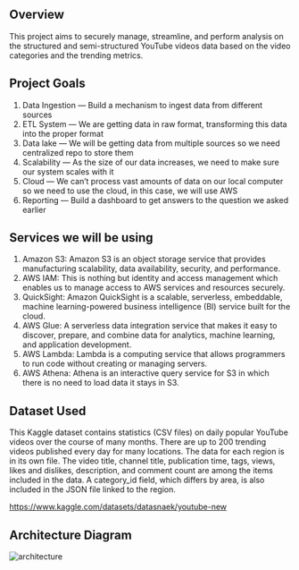 
## Overview

This project aims to securely manage, streamline, and perform analysis on the structured and semi-structured YouTube videos data based on the video categories and the trending metrics.

## Project Goals
1. Data Ingestion — Build a mechanism to ingest data from different sources
2. ETL System — We are getting data in raw format, transforming this data into the proper format
3. Data lake — We will be getting data from multiple sources so we need centralized repo to store them
4. Scalability — As the size of our data increases, we need to make sure our system scales with it
5. Cloud — We can’t process vast amounts of data on our local computer so we need to use the cloud, in this case, we will use AWS
6. Reporting — Build a dashboard to get answers to the question we asked earlier

## Services we will be using
1. Amazon S3: Amazon S3 is an object storage service that provides manufacturing scalability, data availability, security, and performance.
2. AWS IAM: This is nothing but identity and access management which enables us to manage access to AWS services and resources securely.
3. QuickSight: Amazon QuickSight is a scalable, serverless, embeddable, machine learning-powered business intelligence (BI) service built for the cloud.
4. AWS Glue: A serverless data integration service that makes it easy to discover, prepare, and combine data for analytics, machine learning, and application development.
5. AWS Lambda: Lambda is a computing service that allows programmers to run code without creating or managing servers.
6. AWS Athena: Athena is an interactive query service for S3 in which there is no need to load data it stays in S3.

## Dataset Used
This Kaggle dataset contains statistics (CSV files) on daily popular YouTube videos over the course of many months. There are up to 200 trending videos published every day for many locations. The data for each region is in its own file. The video title, channel title, publication time, tags, views, likes and dislikes, description, and comment count are among the items included in the data. A category_id field, which differs by area, is also included in the JSON file linked to the region.

https://www.kaggle.com/datasets/datasnaek/youtube-new

## Architecture Diagram


![architecture](https://github.com/RiyaVashishtha/Youtube_Data_Analaysis/assets/63110762/f6c918eb-061c-45ff-8fa2-9c63be54cbdd)




